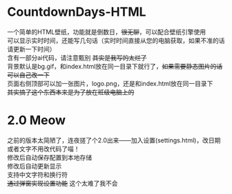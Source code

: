 # CountdownDays-HTML
一个简单的HTML壁纸，功能就是倒数日，~~很无聊~~，可以配合壁纸引擎使用<br>
可以显示实时时间，还能写几句话（实时时间直接从您的电脑获取，如果不准的话请更新一下时间）<br>
含有一部分ai代码，请注意甄别 ~~其实是我写的太烂了~~<br>
背景默认是bg.gif，和index.html放在同一目录下就行了，~~如果需要静态图片的话可以自己改一下~~<br>
页面右侧顶部可以加一张图片，logo.png，还是和index.html放在同一目录下<br>
~~其实搞了这个东西本来是为了放在班级电脑上的~~<br>
# 2.0 Meow 
之前的版本太简陋了，连夜搓了个2.0出来——加入设置(settings.html)，改日期或者文字不用改代码了喵！<br>
修改后自动保存配置到本地存储<br>
修改后自动更新显示<br>
支持中文字符和换行符<br>
~~通过弹窗实现设置功能~~ 这个太难了我不会<br>
